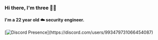 <h3 align="left">Hi there, I'm three 👋🏻</h2>
<h4 align="left">I'm a 22 year old ☁️ security engineer.</h4>

[![Discord Presence](https://lanyard.cnrad.dev/api/993479731066454087?theme=dark&bg=171A1F&animated=false&borderRadius=30px&idleMessage=Probably%20doing%20something%20else...)](https://discord.com/users/993479731066454087)
